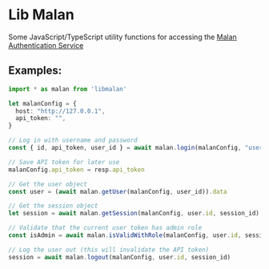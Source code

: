 # Lib Malan

Some JavaScript/TypeScript utility functions for accessing the [Malan Authentication Service](https://github.com/FreedomBen/malan)

## Examples:

```typescript
import * as malan from 'libmalan'

let malanConfig = {
  host: "http://127.0.0.1",
  api_token: "",
}

// Log in with username and password
const { id, api_token, user_id } = await malan.login(malanConfig, "username", "password")

// Save API token for later use
malanConfig.api_token = resp.api_token

// Get the user object
const user = (await malan.getUser(malanConfig, user_id)).data

// Get the session object
let session = await malan.getSession(malanConfig, user.id, session_id)

// Validate that the current user token has admin role
const isAdmin = await malan.isValidWithRole(malanConfig, user.id, session_id, "admin")

// Log the user out (this will invalidate the API token)
session = await malan.logout(malanConfig, user.id, session_id)
```

